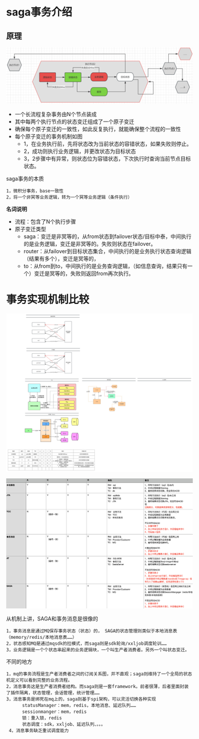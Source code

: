 # saga事务介绍

## 原理
![img_22.png](img_22.png)

* 一个长流程复杂事务由N个节点装成
* 其中每两个执行节点的状态变迁组成了一个原子变迁
* 确保每个原子变迁的一致性，如此反复执行，就能确保整个流程的一致性
* 每个原子变迁的事务机制如图
  * 1，在业务执行前，先将状态改为当前状态的容错状态，如果失败则停止。
  * 2，成功则执行业务逻辑，并更改状态为目标状态
  * 3，2步骤中有异常，则状态位为容错状态，下次执行时查询当前节点目标状态。


saga事务的本质

    1，微积分事务，base一致性
    2，将一个非冥等业务逻辑，转为一个冥等业务逻辑（条件执行）


  **名词说明**

* 流程：包含了N个执行步骤
* 原子变迁类型
  * saga：变迁是非冥等的，从from状态到failover状态/目标中泰，中间执行的是业务逻辑，变迁是非冥等的。失败则状态在failover。
  * router：从failover到目标状态集合，中间执行的是业务执行状态查询逻辑（结果有多个），变迁是冥等的，
  * to：从from到to，中间执行的是业务查询逻辑，（如信息查询，结果只有一个）变迁是冥等的，失败则返回from再次执行。


# 事务实现机制比较

![img_23.png](事务机制.png)

![img_25.png](img_25.png)

从机制上讲，SAGA和事务消息是很像的

    1，事务消息是通过MQ保存事务状态（状态）的， SAGA的状态管理则类似于本地消息表（memory/redis/本地消息表……）
    2，状态感知MQ是通过mqsdk的拉模式，而saga则是sdk轮询/xxljob调度轮训……
    3，业务逻辑是一个个状态串起来的业务逻辑块，一个叫生产者消费者。另外一个叫状态变迁。

不同的地方

    1，mq的事务流程是生产者消费者之间的订阅关系图，并不直观；saga则维持了一个全局的状态机定义可以看到完整的业务流程。
    2，消息事务这是生产者消费者结构。而saga则是一套framework。前者很薄，后者里面封装了插件隔离，状态管理，会话管理，统计管理……
    3，消息事务是绑死在mq上的，saga则基于spi架构，可以灵活切换各种实现
          statusManager：mem，redis，本地消息、延迟队列……
          sessionmanger：mem，redis
          锁：重入锁，redis
          状态调度：sdk，xxljob、延迟队列、。。。
     4，消息事务缺乏重试调度能力
  
  
    
    


